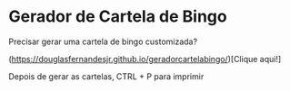# Gerador de Cartela de Bingo

Precisar gerar uma cartela de bingo customizada?

(https://douglasfernandesjr.github.io/geradorcartelabingo/)[Clique aqui!]

Depois de gerar as cartelas, CTRL + P para imprimir
